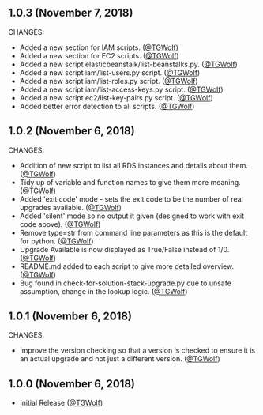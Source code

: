 ## 1.0.3 (November 7, 2018)

CHANGES:

* Added a new section for IAM scripts. ([@TGWolf][])
* Added a new section for EC2 scripts. ([@TGWolf][])
* Added a new script elasticbeanstalk/list-beanstalks.py. ([@TGWolf][])
* Added a new script iam/list-users.py script. ([@TGWolf][])
* Added a new script iam/list-roles.py script. ([@TGWolf][])
* Added a new script iam/list-access-keys.py script. ([@TGWolf][])
* Added a new script ec2/list-key-pairs.py script. ([@TGWolf][])
* Added better error detection to all scripts. ([@TGWolf][])

## 1.0.2 (November 6, 2018)

CHANGES:

* Addition of new script to list all RDS instances and details about them. ([@TGWolf][])
* Tidy up of variable and function names to give them more meaning. ([@TGWolf][])
* Added 'exit code' mode - sets the exit code to be the number of real upgrades available. ([@TGWolf][])
* Added 'silent' mode so no output it given (designed to work with exit code above). ([@TGWolf][])
* Remove type=str from command line parameters as this is the default for python. ([@TGWolf][])
* Upgrade Available is now displayed as True/False instead of 1/0. ([@TGWolf][])
* README.md added to each script to give more detailed overview. ([@TGWolf][])
* Bug found in check-for-solution-stack-upgrade.py due to unsafe assumption, change in the lookup logic. ([@TGWolf][])

## 1.0.1 (November 6, 2018)

CHANGES:

* Improve the version checking so that a version is checked to ensure it is an actual upgrade and not just a different version. ([@TGWolf][])

## 1.0.0 (November 6, 2018)

* Initial Release ([@TGWolf][])

[@TGWolf]: https://github.com/TGWolf
